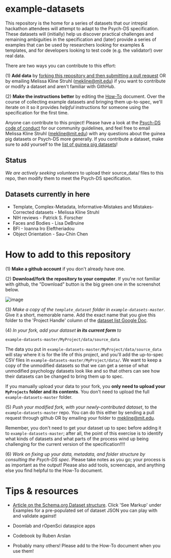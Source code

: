 # example-datasets

This repository is the home for a series of datasets that our intrepid hackathon attendees will attempt to adapt to the Psych-DS specification. These datasets will (initially) help us discover practical challenges and remaining ambiguities in the specification and (later) provide a series of examples that can be used by researchers looking for examples & templates, and for developers looking to test code (e.g. the validator!) over real data.

There are two ways you can contribute to this effort:

(1) **Add data** by [forking this repository and then submitting a pull request](https://help.github.com/articles/creating-a-pull-request/) OR by emailing Melissa Kline Struhl (mekline@mit.edu) if you want to contribute or modify a dataset and aren't familiar with GithHub.

(2) **Make the instructions better** by editing the [How-To](https://docs.google.com/document/d/1k3ZzAF8vrJeIcMN3q5g_l7WJtoybokvq5ueYVH0dcC8/edit?usp=sharing) document. Over the course of collecting example datasets and bringing them up-to-spec, we'll iterate on it so it provides *helpful* instructions for someone using the specification for the first time. 

Anyone can contribute to this project! Please have a look at the [Psych-DS code of conduct](https://github.com/psych-ds/psych-DS/blob/master/CODE_OF_CONDUCT.md) for our community guidelines, and feel free to email Melissa Kline Struhl (mekline@mit.edu) with any questions about the guinea pig datasets or Psych-DS more generally.  If you contribute a dataset, make sure to add yourself to the [list of guinea pig datasets](https://docs.google.com/spreadsheets/d/1QcfJqGPyBkdO0n4rCcye-Nfb3XWRYETOF3NMbwwPyJ4/edit?usp=sharing)!


## Status

*We are actively seeking volunteers* to upload their source_data/ files to this repo, then modify them to meet the Psych-DS specification. 

## Datasets currently in here

* Template, Complex-Metadata, Informative-Mistakes and Mistakes-Corrected datasets - Melissa Kline Struhl
* NIH reviews - Patrick S. Forscher
* Faces and Bodies - Lisa DeBruine
* BFI - Ioanna Iro Eleftheriadou
* Object Orientation - Sau-Chin Chen

# How to add to this repository

(1) **Make a github account** if you don't already have one.

(2) **Download/fork the repository to your computer**. If you're not familiar with github, the "Download" button is the big green one in the screenshot below.

![image](https://user-images.githubusercontent.com/5552513/50309183-786a0c00-0463-11e9-9b08-2bcd3f1c5241.png)

(3) *Make a copy of the `template_dataset` folder in `example-datasets-master`*. Give it a short, memorable name. Add the exact name that you give this folder to the 'Project Handle' column of the [dataset list Google Doc](https://docs.google.com/spreadsheets/d/1QcfJqGPyBkdO0n4rCcye-Nfb3XWRYETOF3NMbwwPyJ4/edit?usp=sharing).

(4) *In your fork, add your dataset **in its current form** to* 
```
example-datasets-master/MyProject/data/source_data 
```

The data you put in `example-datasets-master/MyProject/data/source_data` will stay where it is for the life of this project, and you'll add the up-to-spec CSV files in `example-datasets-master/MyProject/data/`. We want to keep a copy of the unmodified datasets so that we can get a sense of what unmodified psychology datasets look like and so that others can see how their datasets can be changed to bring them up to spec. 

If you manually upload your data to your fork, you **only need to upload your `MyProjects` folder and its contents**. You don't need to upload the full `example-datasets-master` folder.

(5) *Push your modified fork, with your newly-contributed dataset*, to the `example-datasets-master` repo. You can do this either by sending a pull request through github OR by emailing your folder to mekline@mit.edu.

Remember, you don't need to get your dataset up to spec before adding it to `example-datasets-master`; after all, the point of this exercise is to identify what kinds of datasets and what parts of the process wind up being challenging for the current version of the specification!!!!

(6) *Work on fixing up your data, metadata, and folder structure by consulting the Psych-DS spec*. Please take notes as you go; your process is as important as the output! Please also add tools, screencaps, and anything else you find helpful to the How-To document.

# Tips & resources

* [Article on the Schema.org Dataset structure](https://developers.google.com/search/docs/data-types/dataset). Click 'See Markup' under Examples for a pre-populated set of dataset JSON you can play with and validate against!

* Doomlab and rOpenSci dataspice apps

* Codebook by Ruben Arslan

* Probably many others! Please add to the How-To document when you use them!


